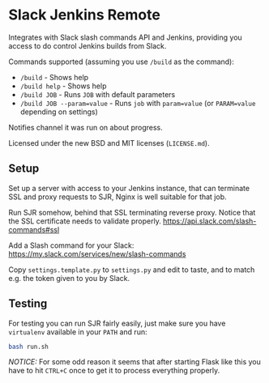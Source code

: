 # Slack Jenkins Remote

Integrates with Slack slash commands API and Jenkins, providing you access to do control Jenkins builds from Slack.

Commands supported (assuming you use `/build` as the command):

 - `/build` - Shows help
 - `/build help` - Shows help
 - `/build JOB` - Runs `JOB` with default parameters
 - `/build JOB --param=value` - Runs `job` with `param=value` (or `PARAM=value` depending on settings)
 
Notifies channel it was run on about progress.

Licensed under the new BSD and MIT licenses (`LICENSE.md`).


## Setup

Set up a server with access to your Jenkins instance, that can terminate SSL and proxy requests to SJR, Nginx is well suitable for that job.

Run SJR somehow, behind that SSL terminating reverse proxy. Notice that the SSL certificate needs to validate properly. https://api.slack.com/slash-commands#ssl

Add a Slash command for your Slack: https://my.slack.com/services/new/slash-commands

Copy `settings.template.py` to `settings.py` and edit to taste, and to match e.g. the token given to you by Slack.


## Testing

For testing you can run SJR fairly easily, just make sure you have `virtualenv` available in your `PATH` and run: 

```bash
bash run.sh
```

*NOTICE:* For some odd reason it seems that after starting Flask like this you have to hit `CTRL+C` once to get it to process everything properly.
